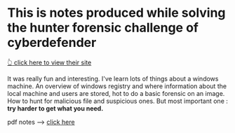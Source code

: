 # This is notes produced while solving the hunter forensic challenge of cyberdefender
[:point_up_2: click here to view their site](https://cyberdefenders.org/ "cyberdefender")

It was really fun and interesting. I've learn lots of things about a windows machine. An overview of windows registry and where information about the local machine and users are stored, hot to do a basic forensic on an image. How to hunt for malicious file and suspicious ones.
But most important one : **try harder to get what you need.**

pdf notes --> [click here](../Image_Forensics.pdf)
